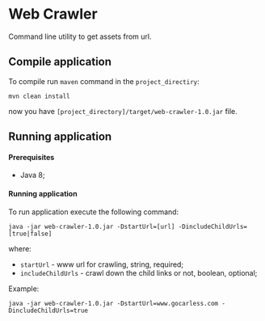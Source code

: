 # Web Crawler

Command line utility to get assets from url.

## Compile application

To compile run `maven` command in the `project_directiry`:
```
mvn clean install
```
now you have `[project_directory]/target/web-crawler-1.0.jar` file.


## Running application

#### Prerequisites
- Java 8;

#### Running application
To run application execute the following command:
```
java -jar web-crawler-1.0.jar -DstartUrl=[url] -DincludeChildUrls=[true|false]
```

where: 
- `startUrl` - www url for crawling, string, required;
- `includeChildUrls` - crawl down the child links or not, boolean, optional; 

Example: 
```
java -jar web-crawler-1.0.jar -DstartUrl=www.gocarless.com -DincludeChildUrls=true

```



